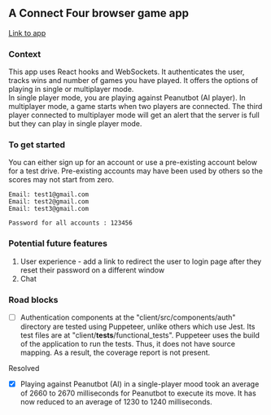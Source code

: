 ## A Connect Four browser game app

[Link to app](https://peanutz-connect-four.herokuapp.com/)

### Context

This app uses React hooks and WebSockets. It authenticates the user, tracks wins and number of games you have played. It offers the options of playing in single or multiplayer mode.  
In single player mode, you are playing against Peanutbot (AI player). In multiplayer mode, a game starts when two players are connected. The third player connected to multiplayer mode will get an alert that the server is full but they can play in single player mode.

### To get started

You can either sign up for an account or use a pre-existing account below for a test drive. Pre-existing accounts may have been used by others so the scores may not start from zero.

```
Email: test1@gmail.com
Email: test2@gmail.com
Email: test3@gmail.com

Password for all accounts : 123456
```

### Potential future features

1. User experience - add a link to redirect the user to login page after they reset their password on a different window
2. Chat

### Road blocks

- [ ] Authentication components at the "client/src/components/auth" directory are tested using Puppeteer, unlike others which use Jest. Its test files are at "client/**tests**/functional_tests". Puppeteer uses the build of the application to run the tests. Thus, it does not have source mapping. As a result, the coverage report is not present.

Resolved

- [x] Playing against Peanutbot (AI) in a single-player mood took an average of 2660 to 2670 milliseconds for Peanutbot to execute its move. It has now reduced to an average of 1230 to 1240 milliseconds.
